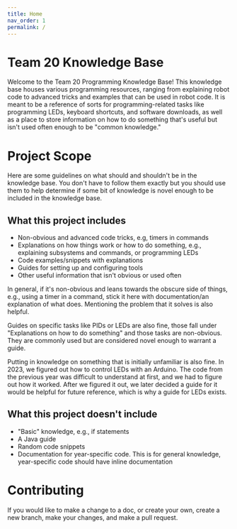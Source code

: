 ```yaml
---
title: Home
nav_order: 1
permalink: /
---
```

Team 20 Knowledge Base
===
Welcome to the Team 20 Programming Knowledge Base! This knowledge base houses various programming resources, ranging from explaining robot code to advanced tricks and examples that can be used in robot code. It is meant to be a reference of sorts for programming-related tasks like programming LEDs, keyboard shortcuts, and software downloads, as well as a place to store information on how to do something that's useful but isn't used often enough to be "common knowledge."

Project Scope
===
Here are some guidelines on what should and shouldn't be in the knowledge base. You don't have to follow them exactly but you should use them to help determine if some bit of knowledge is novel enough to be included in the knowledge base.

What this project includes
---
- Non-obvious and advanced code tricks, e.g, timers in commands
- Explanations on how things work or how to do something, e.g., explaining subsystems and commands, or programming LEDs
- Code examples/snippets with explanations
- Guides for setting up and configuring tools
- Other useful information that isn't obvious or used often

In general, if it's non-obvious and leans towards the obscure side of things, e.g., using a timer in a command, stick it here with documentation/an explanation of what does. Mentioning the problem that it solves is also helpful.

Guides on specific tasks like PIDs or LEDs are also fine, those fall under "Explanations on how to do something" and those tasks are non-obvious. They are commonly used but are considered novel enough to warrant a guide.

Putting in knowledge on something that is initially unfamiliar is also fine. In 2023, we figured out how to control LEDs with an Arduino. The code from the previous year was difficult to understand at first, and we had to figure out how it worked. After we figured it out, we later decided a guide for it would be helpful for future reference, which is why a guide for LEDs exists.

What this project doesn't include
---
- "Basic" knowledge, e.g., if statements
- A Java guide
- Random code snippets
- Documentation for year-specific code. This is for general knowledge, year-specific code should have inline documentation

Contributing
===
If you would like to make a change to a doc, or create your own, create a new branch, make your changes, and make a pull request.